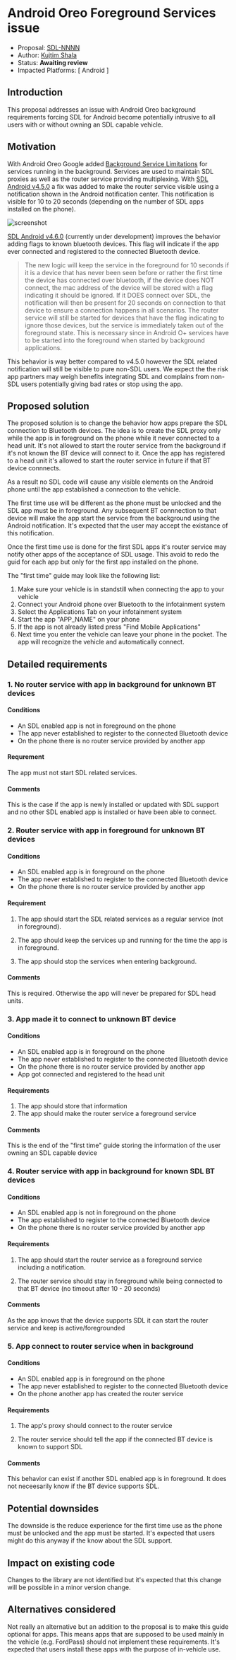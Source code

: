 # Android Oreo Foreground Services issue

* Proposal: [SDL-NNNN](NNNN-android-oreo-foreground-services.md)
* Author: [Kujtim Shala](https://github.com/kshala-ford)
* Status: **Awaiting review**
* Impacted Platforms: [ Android ]

## Introduction

This proposal addresses an issue with Android Oreo background requirements forcing SDL for Android become potentially intrusive to all users with or without owning an SDL capable vehicle.

## Motivation

With Android Oreo Google added [Background Service Limitations](https://developer.android.com/about/versions/oreo/background#services) for services running in the background.  Services are used to maintain SDL proxies as well as the router service providing multiplexing. With [SDL Android v4.5.0](https://github.com/smartdevicelink/sdl_android/releases/tag/4.5.0) a fix was added to make the router service visible using a notification shown in the Android notification center. This notification is visible for 10 to 20 seconds (depending on the number of SDL apps installed on the phone).

![screenshot](../assets/proposals/NNNN-android-oero-foreground-services/sdl_notification.jpg)

[SDL Android v4.6.0](https://github.com/smartdevicelink/sdl_android/tree/release/4.6.0_RC) (currently under development) improves the behavior adding flags to known bluetooth devices. This flag will indicate if the app ever connected and registered to the connected Bluetooth device. 

> The new logic will keep the service in the foreground for 10 seconds if it is a device that has never been seen before or rather the first time the device has connected over bluetooth, if the device does NOT connect, the mac address of the device will be stored with a flag indicating it should be ignored. If it DOES connect over SDL, the notification will then be present for 20 seconds on connection to that device to ensure a connection happens in all scenarios. The router service will still be started for devices that have the flag indicating to ignore those devices, but the service is immediately taken out of the foreground state. This is necessary since in Android O+ services have to be started into the foreground when started by background applications.

This behavior is way better compared to v4.5.0 however the SDL related notification will still be visible to pure non-SDL users. We expect the the risk app partners may weigh benefits integrating SDL and complains from non-SDL users potentially giving bad rates or stop using the app.

## Proposed solution

The proposed solution is to change the behavior how apps prepare the SDL connection to Bluetooth devices. The idea is to create the SDL proxy only while the app is in foreground on the phone while it never connected to a head unit. It's not allowed to start the router service from the background if it's not known the BT device will connect to it. Once the app has registered to a head unit it's allowed to start the router service in future if that BT device connnects.

As a result no SDL code will cause any visible elements on the Android phone until the app established a connection to the vehicle.

The first time use will be different as the phone must be unlocked and the SDL app must be in foreground. Any subsequent BT connnection to that device will make the app start the service from the background using the Android notification. It's expected that the user may accept the existance of this notification.

Once the first time use is done for the first SDL apps it's router service may notify other apps of the acceptance of SDL usage. This avoid to redo the guid for each app but only for the first app installed on the phone. 

The "first time" guide may look like the following list:

1. Make sure your vehicle is in standstill when connecting the app to your vehicle
2. Connect your Android phone over Bluetooth to the infotainment system
3. Select the Applications Tab on your infotainment system
4. Start the app "APP_NAME" on your phone
5. If the app is not already listed press "Find Mobile Applications"
6. Next time you enter the vehicle can leave your phone in the pocket. The app will recognize the vehicle and automatically connect.

## Detailed requirements

### 1. No router service with app in background for unknown BT devices

#### Conditions

- An SDL enabled app is not in foreground on the phone
- The app never established to register to the connected Bluetooth device
- On the phone there is no router service provided by another app 

#### Requrement

The app must not start SDL related services.

#### Comments

This is the case if the app is newly installed or updated with SDL support and no other SDL enabled app is installed or have been able to connect.

### 2. Router service with app in foreground for unknown BT devices

#### Conditions

- An SDL enabled app is in foreground on the phone
- The app never established to register to the connected Bluetooth device
- On the phone there is no router service provided by another app 

#### Requirement

1. The app should start the SDL related services as a regular service (not in foreground).

2. The app should keep the services up and running for the time the app is in foreground.

3. The app should stop the services when entering background.

#### Comments

This is required. Otherwise the app will never be prepared for SDL head units.

### 3. App made it to connect to unknown BT device

#### Conditions

- An SDL enabled app is in foreground on the phone
- The app never established to register to the connected Bluetooth device
- On the phone there is no router service provided by another app 
- App got connected and registered to the head unit

#### Requirements

1. The app should store that information
2. The app should make the router service a foreground service

#### Comments

This is the end of the "first time" guide storing the information of the user owning an SDL capable device

### 4. Router service with app in background for known SDL BT devices

#### Conditions

- An SDL enabled app is not in foreground on the phone
- The app established to register to the connected Bluetooth device
- On the phone there is no router service provided by another app 

#### Requirements

1. The app should start the router service as a foreground service including a notification.

2. The router service should stay in foreground while being connected to that BT device (no timeout after 10 - 20 seconds)

#### Comments

As the app knows that the device supports SDL it can start the router service and keep is active/foregrounded

### 5. App connect to router service when in background

#### Conditions

- An SDL enabled app is in foreground on the phone
- The app never established to register to the connected Bluetooth device
- On the phone another app has created the router service

#### Requirements

1. The app's proxy should connect to the router service
 
2. The router service should tell the app if the connected BT device is known to support SDL

#### Comments

This behavior can exist if another SDL enabled app is in foreground. It does not neceesarily know if the BT device supports SDL.

## Potential downsides

The downside is the reduce experience for the first time use as the phone must be unlocked and the app must be started. It's expected that users might do this anyway if the know about the SDL support.

## Impact on existing code

Changes to the library are not identified but it's expected that this change will be possible in a minor version change. 

## Alternatives considered

Not really an alternative but an addition to the proposal is to make this guide optional for apps. This means apps that are supposed to be used mainly in the vehicle (e.g. FordPass) should not implement these requirements. It's expected that users install these apps with the purpose of in-vehicle use.
